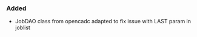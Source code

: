 <!-- Delete the sections that don't apply -->

### Added

- JobDAO class from opencadc adapted to fix issue with LAST param in joblist

